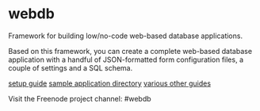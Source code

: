 # webdb

Framework for building low/no-code web-based database applications.

Based on this framework, you can create a complete web-based database application with a handful of JSON-formatted form configuration files, a couple of settings and a SQL schema.

[setup guide](doc/guides/setup)
[sample application directory](doc/test_app/)
[various other guides](doc/guides/)

Visit the Freenode project channel: #webdb
